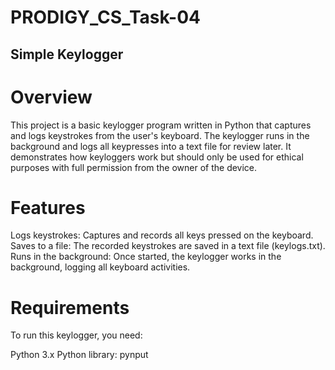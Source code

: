 # PRODIGY_CS_Task-04
## Simple Keylogger

# Overview

This project is a basic keylogger program written in Python that captures and logs keystrokes from the user's keyboard. The keylogger runs in the background and logs all keypresses into a text file for review later. It demonstrates how keyloggers work but should only be used for ethical purposes with full permission from the owner of the device.

# Features

Logs keystrokes: Captures and records all keys pressed on the keyboard.
Saves to a file: The recorded keystrokes are saved in a text file (keylogs.txt).
Runs in the background: Once started, the keylogger works in the background, logging all keyboard activities.

# Requirements
To run this keylogger, you need:

Python 3.x
Python library: pynput
